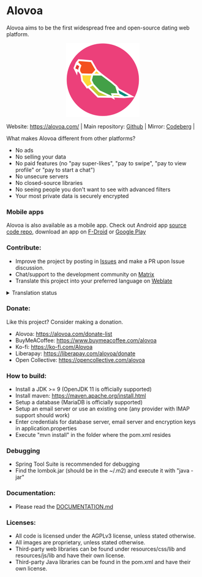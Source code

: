 # Alovoa
Alovoa aims to be the first widespread free and open-source dating web platform.

<p align="center">
<img src="https://raw.githubusercontent.com/Alovoa/alovoa/master/src/main/resources/static/img/android-chrome-192x192.png">
</p>

Website: https://alovoa.com/ | 
Main repository: <a href="https://github.com/Alovoa/alovoa">Github</a> | 
Mirror: <a href="https://codeberg.org/Nonononoki/alovoa">Codeberg</a> |

What makes Alovoa different from other platforms?
- No ads
- No selling your data
- No paid features (no "pay super-likes", "pay to swipe", "pay to view profile" or "pay to start a chat")
- No unsecure servers
- No closed-source libraries
- No seeing people you don't want to see with advanced filters
- Your most private data is securely encrypted

### Mobile apps

Alovoa is also available as a mobile app. Check out Android app [source code repo](https://github.com/Alovoa/alovoa-android), download an app on [F-Droid](https://f-droid.org/en/packages/com.alovoa.alovoa/) or [Google Play](https://play.google.com/store/apps/details?id=com.alovoa.alovoa_playstore)

### Contribute:
- Improve the project by posting in [Issues](https://github.com/aha999/markdown-templates/issues) and make a PR upon Issue discussion.
- Chat/support to the development community on [Matrix](https://matrix.to/#/#AlovoaDating:matrix.org)
- Translate this project into your preferred language on [Weblate](https://hosted.weblate.org/projects/alovoa/alovoa/)

<details>
  <summary>Translation status</summary>
  
[![Translation Status](https://hosted.weblate.org/widgets/alovoa/-/multi-auto.svg)](https://hosted.weblate.org/engage/alovoa/)
</details>

### Donate:
Like this project? Consider making a donation.
- Alovoa: https://alovoa.com/donate-list
- BuyMeACoffee: https://www.buymeacoffee.com/alovoa
- Ko-fi: https://ko-fi.com/Alovoa
- Liberapay: https://liberapay.com/alovoa/donate
- Open Collective: https://opencollective.com/alovoa

### How to build:
- Install a JDK >= 9 (OpenJDK 11 is officially supported)
- Install maven: https://maven.apache.org/install.html
- Setup a database (MariaDB is officially supported)
- Setup an email server or use an existing one (any provider with IMAP support should work)
- Enter credentials for database server, email server and encryption keys in application.properties
- Execute "mvn install" in the folder where the pom.xml resides

### Debugging
- Spring Tool Suite is recommended for debugging
- Find the lombok.jar (should be in the ~/.m2) and execute it with "java -jar"

### Documentation:
- Please read the [DOCUMENTATION.md](/DOCUMENTATION.md)

### Licenses:
- All code is licensed under the AGPLv3 license, unless stated otherwise. 
- All images are proprietary, unless stated otherwise.
- Third-party web libraries can be found under resources/css/lib and resources/js/lib and have their own license.
- Third-party Java libraries can be found in the pom.xml and have their own license.
